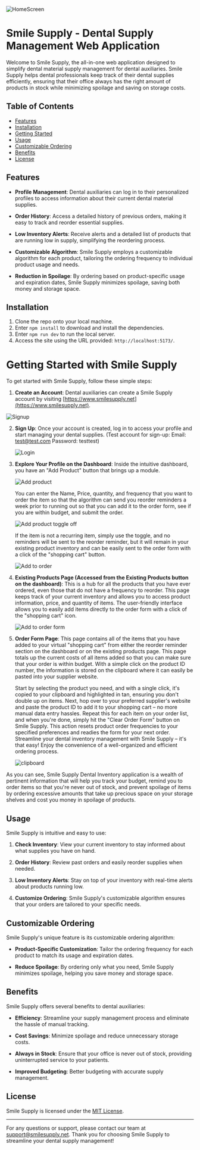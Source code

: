 
![HomeScreen](https://github.com/svizzusi/smileSupplyFE/assets/121833017/37784656-e1b6-4fbf-9249-93ad8f304876)


# Smile Supply - Dental Supply Management Web Application

Welcome to Smile Supply, the all-in-one web application designed to simplify dental material supply management for dental auxiliaries. Smile Supply helps dental professionals keep track of their dental supplies efficiently, ensuring that their office always has the right amount of products in stock while minimizing spoilage and saving on storage costs.

## Table of Contents

- [Features](#features)
- [Installation](#installation)
- [Getting Started](#getting-started)
- [Usage](#usage)
- [Customizable Ordering](#customizable-ordering)
- [Benefits](#benefits)
- [License](#license)

## Features

- **Profile Management**: Dental auxiliaries can log in to their personalized profiles to access information about their current dental material supplies.

- **Order History**: Access a detailed history of previous orders, making it easy to track and reorder essential supplies.

- **Low Inventory Alerts**: Receive alerts and a detailed list of products that are running low in supply, simplifying the reordering process.

- **Customizable Algorithm**: Smile Supply employs a customizable algorithm for each product, tailoring the ordering frequency to individual product usage and needs.

- **Reduction in Spoilage**: By ordering based on product-specific usage and expiration dates, Smile Supply minimizes spoilage, saving both money and storage space.

## Installation

1. Clone the repo onto your local machine.
2. Enter `npm install` to download and install the dependencies.
3. Enter `npm run dev` to run the local server.
4. Access the site using the URL provided: `http://localhost:5173/`.

# Getting Started with Smile Supply

To get started with Smile Supply, follow these simple steps:

1. **Create an Account**: Dental auxiliaries can create a Smile Supply account by visiting [https://www.smilesupply.net](https://www.smilesupply.net).

  ![Signup](https://github.com/svizzusi/smileSupplyFE/assets/121833017/bffa76ea-32c4-4371-87d8-76d2a37c02da)


2. **Sign Up**: Once your account is created, log in to access your profile and start managing your dental supplies. (Test account for sign-up: Email: test@test.com Password: testtest)

   ![Login](https://github.com/svizzusi/smileSupplyFE/assets/121833017/1b7c0eb1-3ca0-4541-950a-822b3ae8a0e6)

3. **Explore Your Profile on the Dashboard**: Inside the intuitive dashboard, you have an "Add Product" button that brings up a module.

   ![Add product](https://github.com/svizzusi/smileSupplyFE/assets/121833017/92b9e6a0-ddeb-49db-85b7-44a4247b7bee)

   You can enter the Name, Price, quantity, and frequency that you want to order the item so that the algorithm can send you reorder reminders a week prior to running out so that you can add it to the order form, see if you are within budget, and submit the order.

   ![Add product toggle off](https://github.com/svizzusi/smileSupplyFE/assets/121833017/388951c7-4489-4851-8aa0-186e26d72127)

   If the item is not a recurring item, simply use the toggle, and no reminders will be sent to the reorder reminder, but it will remain in your existing product inventory and can be easily sent to the order form with a click of the "shopping cart" button.

   ![Add to order](https://github.com/svizzusi/smileSupplyFE/assets/121833017/8596a68c-fdc9-4ca9-b167-ce9019281069)

4. **Existing Products Page (Accessed from the Existing Products button on the dashboard)**: This is a hub for all the products that you have ever ordered, even those that do not have a frequency to reorder. This page keeps track of your current inventory and allows you to access product information, price, and quantity of items. The user-friendly interface allows you to easily add items directly to the order form with a click of the "shopping cart" icon.

   ![Add to order form](https://github.com/svizzusi/smileSupplyFE/assets/121833017/91fbb41b-b003-41b7-b4c2-fbd8c538dbb9)

5. **Order Form Page**: This page contains all of the items that you have added to your virtual "shopping cart" from either the reorder reminder section on the dashboard or on the existing products page. This page totals up the current costs of all items added so that you can make sure that your order is within budget. With a simple click on the product ID number, the information is stored on the clipboard where it can easily be pasted into your supplier website.

   Start by selecting the product you need, and with a single click, it's copied to your clipboard and highlighted in tan, ensuring you don't double up on items. Next, hop over to your preferred supplier's website and paste the product ID to add it to your shopping cart – no more manual data entry hassles. Repeat this for each item on your order list, and when you're done, simply hit the "Clear Order Form" button on Smile Supply. This action resets product order frequencies to your specified preferences and readies the form for your next order. Streamline your dental inventory management with Smile Supply – it's that easy! Enjoy the convenience of a well-organized and efficient ordering process.
   
   ![clipboard](https://github.com/svizzusi/smileSupplyFE/assets/121833017/410ef5b9-df30-4aec-9d07-4830fc499de8)



As you can see, Smile Supply Dental Inventory application is a wealth of pertinent information that will help you track your budget, remind you to order items so that you're never out of stock, and prevent spoilage of items by ordering excessive amounts that take up precious space on your storage shelves and cost you money in spoilage of products.


## Usage

Smile Supply is intuitive and easy to use:

1. **Check Inventory**: View your current inventory to stay informed about what supplies you have on hand.

2. **Order History**: Review past orders and easily reorder supplies when needed.

3. **Low Inventory Alerts**: Stay on top of your inventory with real-time alerts about products running low.

4. **Customize Ordering**: Smile Supply's customizable algorithm ensures that your orders are tailored to your specific needs.

## Customizable Ordering

Smile Supply's unique feature is its customizable ordering algorithm:

- **Product-Specific Customization**: Tailor the ordering frequency for each product to match its usage and expiration dates.

- **Reduce Spoilage**: By ordering only what you need, Smile Supply minimizes spoilage, helping you save money and storage space.

## Benefits

Smile Supply offers several benefits to dental auxiliaries:

- **Efficiency**: Streamline your supply management process and eliminate the hassle of manual tracking.

- **Cost Savings**: Minimize spoilage and reduce unnecessary storage costs.

- **Always in Stock**: Ensure that your office is never out of stock, providing uninterrupted service to your patients.

- **Improved Budgeting**: Better budgeting with accurate supply management.

## License

Smile Supply is licensed under the [MIT License](LICENSE).

---

For any questions or support, please contact our team at [support@smilesupply.net](mailto:support@smilesupply.net). Thank you for choosing Smile Supply to streamline your dental supply management!

